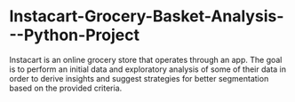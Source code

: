 # Instacart-Grocery-Basket-Analysis---Python-Project
Instacart is an online grocery store that operates through an app. The goal is to perform an initial data and exploratory analysis of some of their data in order to derive insights and suggest strategies for better segmentation based on the provided criteria. 
